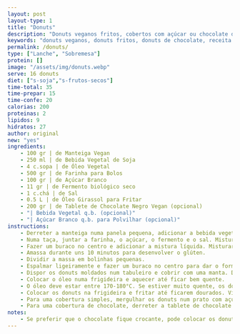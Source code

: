 ```yaml
---
layout: post
layout-type: 1
title: "Donuts"
description: "Donuts veganos fritos, cobertos com açúcar ou chocolate derretido"
keywords: "donuts veganos, donuts fritos, donuts de chocolate, receita de donuts, sobremesa vegana, doces veganos, donuts caseiros, sobremesa fácil, chocolate negro, donuts simples"
permalink: /donuts/
type: ["Lanche", "Sobremesa"]
protein: []
image: "/assets/img/donuts.webp"
serve: 16 donuts
diet: ["s-soja","s-frutos-secos"]
time-total: 35
time-prepar: 15
time-confe: 20
calorias: 200
proteinas: 2
lipidos: 9
hidratos: 27
author: original
new: "yes"
ingredients:
    - 100 gr | de Manteiga Vegan
    - 250 ml | de Bebida Vegetal de Soja
    - 4 c.sopa | de Óleo Vegetal
    - 500 gr | de Farinha para Bolos
    - 100 gr | de Açúcar Branco
    - 11 gr | de Fermento biológico seco
    - 1 c.chá | de Sal
    - 0.5 L | de Óleo Girassol para Fritar
    - 200 gr | de Tablete de Chocolate Negro Vegan (opcional)
    - "| Bebida Vegetal q.b. (opcional)"
    - "| Açúcar Branco q.b. para Polvilhar (opcional)"
instructions:
    - Derreter a manteiga numa panela pequena, adicionar a bebida vegetal e o óleo vegetal. Mexer e deixar cozinhar um pouco. Retirar do lume.
    - Numa taça, juntar a farinha, o açúcar, o fermento e o sal. Misturar bem.
    - Fazer um buraco no centro e adicionar a mistura líquida. Misturar com as mãos até ficar bem homogéneo.
    - Amassa durante uns 10 minutos para desenvolver o glúten.
    - Dividir a massa em bolinhas pequenas.
    - Espalmar ligeiramente e fazer um buraco no centro para dar o formato de donuts.
    - Dispor os donuts moldados num tabuleiro e cobrir com uma manta. Deixar repousar por algumas horas, até que aumentem de tamanho.
    - Colocar o óleo numa frigideira e aquecer até ficar bem quente.
    - O óleo deve estar entre 170-180°C. Se estiver muito quente, os donuts fritam rápido por fora mas ficam crus e massudos por dentro.
    - Colocar os donuts na frigideira e fritar até ficarem dourados. Virar os donuts e fritar do outro lado até dourar igualmente. Retirar e colocar num prato forrado com papel absorvente.
    - Para uma cobertura simples, mergulhar os donuts num prato com açúcar enquanto ainda estiverem quentes.
    - Para uma cobertura de chocolate, derreter a tablete de chocolate em banho-maria e, se necessário, adicionar bebida vegetal dependendo de como gostar da cremosidade do chocolate. Mergulhar os donuts até metade no chocolate. Deixar secar antes de servir.
notes:
    - Se preferir que o chocolate fique crocante, pode colocar os donuts no frigorífico após mergulhar, para que a cobertura se solidifique mais rapidamente.
---
```


